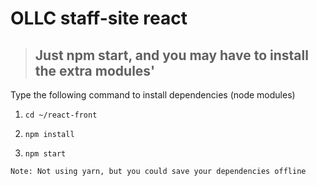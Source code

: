 # OLLC staff-site react

> ## Just npm start, and you may have to install the extra modules'

Type the following command to install dependencies (node modules)

1. `cd ~/react-front`

2. `npm install`

3. `npm start`


```
Note: Not using yarn, but you could save your dependencies offline
```
